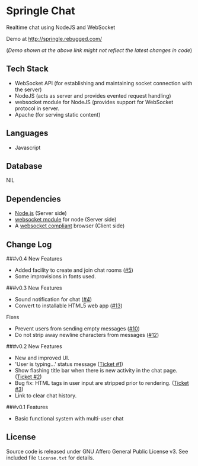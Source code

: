 Springle Chat
=============

Realtime chat using NodeJS and WebSocket

Demo at http://springle.rebugged.com/

(<i>Demo shown at the above link might not reflect the latest changes in code</i>)

## Tech Stack
* WebSocket API (for establishing and maintaining socket connection with the server)
* NodeJS (acts as server and provides evented request handling)
* websocket module for NodeJS (provides support for WebSocket protocol in server.
* Apache (for serving static content)

## Languages
* Javascript

## Database
NIL

## Dependencies
* [Node.js](http://nodejs.org/) (Server side)
* [websocket module](https://github.com/Worlize/WebSocket-Node) for node (Server side)
* A [websocket compliant](http://caniuse.com/websocket) browser (Client side)

## Change Log

###v0.4
New Features
* Added facility to create and join chat rooms ([#5](https://github.com/riverspirit/Springle-Chat/issues/5))
* Some improvisions in fonts used.

###v0.3
New Features
* Sound notification for chat ([#4](https://github.com/riverspirit/Springle-Chat/issues/4))
* Convert to installable HTML5 web app ([#13](https://github.com/riverspirit/Springle-Chat/issues/13))

Fixes
* Prevent users from sending empty messages ([#10](https://github.com/riverspirit/Springle-Chat/issues/10))
* Do not strip away newline characters from messages ([#12](https://github.com/riverspirit/Springle-Chat/issues/12))

###v0.2
New Features
* New and improved UI.
* 'User is typing...' status message ([Ticket #1](https://github.com/riverspirit/Springle-Chat/issues/1))
* Show flashing title bar when there is new activity in the chat page. ([Ticket #2](https://github.com/riverspirit/Springle-Chat/issues/2))
* Bug fix: HTML tags in user input are stripped prior to rendering. ([Ticket #3](https://github.com/riverspirit/Springle-Chat/issues/3))
* Link to clear chat history.

###v0.1
Features
* Basic functional system with multi-user chat

## License
Source code is released under GNU Affero General Public License v3. See included file `license.txt` for details.
